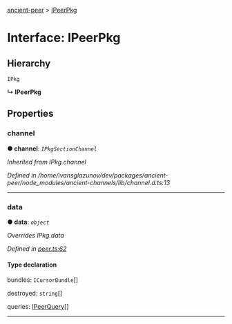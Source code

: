 [ancient-peer](../README.md) > [IPeerPkg](../interfaces/ipeerpkg.md)



# Interface: IPeerPkg

## Hierarchy


 `IPkg`

**↳ IPeerPkg**








## Properties
<a id="channel"></a>

###  channel

**●  channel**:  *`IPkgSectionChannel`* 

*Inherited from IPkg.channel*

*Defined in /home/ivansglazunov/dev/packages/ancient-peer/node_modules/ancient-channels/lib/channel.d.ts:13*





___

<a id="data"></a>

###  data

**●  data**:  *`object`* 

*Overrides IPkg.data*

*Defined in [peer.ts:62](https://github.com/AncientSouls/Peer/blob/8680e7b/src/lib/peer.ts#L62)*


#### Type declaration


[key: `string`]: `any`





 bundles: `ICursorBundle`[]






 destroyed: `string`[]






 queries: [IPeerQuery](ipeerquery.md)[]







___


